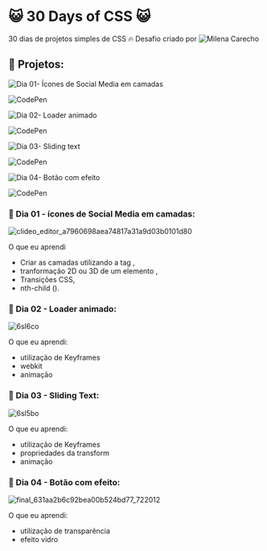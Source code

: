 # :smiley_cat: 30 Days of CSS :smiley_cat:
30 dias de projetos simples de CSS :fire:
Desafio criado por ![Milena Carecho](https://github.com/MilenaCarecho/30diasDeCSS)

## :feet: Projetos:

![Dia 01- Ícones de Social Media em camadas](https://github.com/fabiola-a9/30DaysofCSS/tree/main/Dia01)

![CodePen](https://codepen.io/fabi_ladeira/pen/wvjaoMw)

![Dia 02- Loader animado](https://github.com/fabiola-a9/30DaysofCSS/tree/main/Dia02)

![CodePen](https://codepen.io/fabi_ladeira/pen/LYmpWOb)

![Dia 03- Sliding text](https://github.com/fabiola-a9/30DaysofCSS/tree/main/Dia03)

![CodePen](https://codepen.io/fabi_ladeira/pen/MWGKYzN)


![Dia 04- Botão com efeito](https://github.com/fabiola-a9/30DaysofCSS/tree/main/Dia04)

![CodePen](https://codepen.io/fabi_ladeira/pen/GRdZgrN)

### :feet: Dia 01 - ícones de Social Media em camadas:
![clideo_editor_a7960698aea74817a31a9d03b0101d80](https://user-images.githubusercontent.com/62635623/188986187-55b1fc0b-a815-4205-93f3-11f4f8b234d3.gif)
  
O que eu aprendi

  -  Criar as camadas utilizando a tag <span>,
  -  tranformação 2D ou 3D de um elemento ,
  -  Transições CSS,
  -  nth-child ().
  
### :feet: Dia 02 - Loader animado:
![6sl6co](https://user-images.githubusercontent.com/62635623/188986169-7917884d-4361-4213-9e97-8756bf4da5cf.gif)

O que eu aprendi:
 - utilização de Keyframes
 - webkit
 - animação

### :feet: Dia 03 - Sliding Text:
![6sl5bo](https://user-images.githubusercontent.com/62635623/188986079-222d1d8e-ca73-4afe-9177-28a472a2df1f.gif)

O que eu aprendi:
 - utilização de Keyframes
 - propriedades da transform
 - animação

### :feet: Dia 04 - Botão com efeito:

![final_631aa2b6c92bea00b524bd77_722012](https://user-images.githubusercontent.com/62635623/189258877-361aeed7-9bbf-4e62-bacf-f17dd1654060.gif)


O que eu aprendi:
 - utilização de transparência
 - efeito vidro
